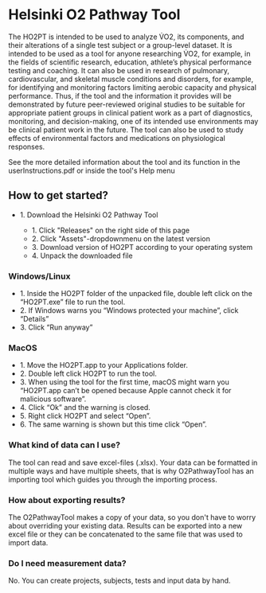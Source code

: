 # Helsinki O2 Pathway Tool

The HO2PT is intended to be used to analyze V̇O2, its components, and their alterations of a single test subject or a group-level dataset. It is intended to be used as a tool for anyone researching V̇O2, for example, in the fields of scientific research, education, athlete’s physical performance testing and coaching. It can also be used in research of pulmonary, cardiovascular, and skeletal muscle conditions and disorders, for example, for identifying and monitoring factors limiting aerobic capacity and physical performance. Thus, if the tool and the information it provides will be demonstrated by future peer-reviewed original studies to be suitable for appropriate patient groups in clinical patient work as a part of diagnostics, monitoring, and decision-making, one of its intended use environments may be clinical patient work in the future. The tool can also be used to study effects of environmental factors and medications on physiological responses.

<p>See the more detailed information about the tool and its function in the userInstructions.pdf or inside the tool's Help menu</p>

<h2>How to get started?</h2>

<ul>
<li>1. Download the Helsinki O2 Pathway Tool</li>
    <ul>
        <li>1. Click "Releases" on the right side of this page</li>
        <li>2. Click "Assets"-dropdownmenu on the latest version</li>
        <li>3. Download version of HO2PT according to your operating system</li>
        <li>4. Unpack the downloaded file</li>
    </ul>
</ul>

<h3>Windows/Linux</h3>
<ul>
    <li>1. Inside the HO2PT folder of the unpacked file, double left click on the “HO2PT.exe” file to run the tool.</li>
    <li>2. If Windows warns you “Windows protected your machine”, click “Details”</li>
    <li>3. Click “Run anyway”</li>
</ul>

<h3>MacOS</h3>
<ul>
    <li>1. Move the HO2PT.app to your Applications folder.</li>
    <li>2. Double left click HO2PT to run the tool.</li>
    <li>3. When using the tool for the first time, macOS might warn you “HO2PT.app can’t be opened because Apple cannot check it for malicious software”.</li>
    <li>4. Click “Ok” and the warning is closed.</li>
    <li>5. Right click HO2PT and select “Open”.</li>
    <li>6. The same warning is shown but this time click “Open”.</li>
</ul>

<h3>What kind of data can I use?</h3>

The tool can read and save excel-files (.xlsx). Your data can be formatted in multiple ways and have multiple sheets, 
that is why O2PathwayTool has an importing tool which guides you through the importing process. 

<h3>How about exporting results?</h3>

The O2PathwayTool makes a copy of your data, so you don't have to worry about overriding your existing data. Results can be 
exported into a new excel file or they can be concatenated to the same file that was used to import data.

<h3>Do I need measurement data?</h3>

No. You can create projects, subjects, tests and input data by hand. 
